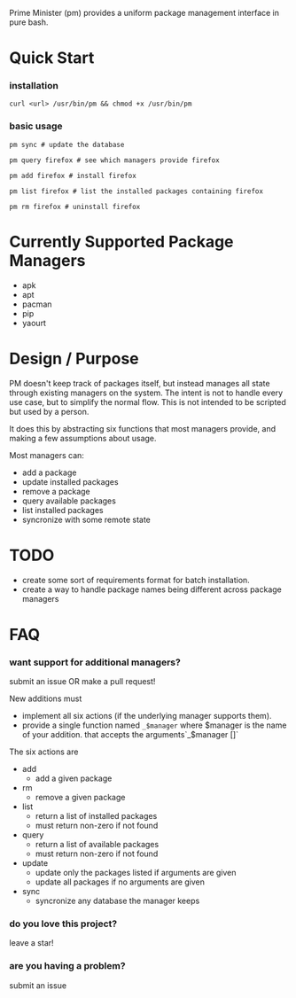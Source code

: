 Prime Minister (pm) provides a uniform package management interface in pure bash.

# Quick Start

### installation

```
curl <url> /usr/bin/pm && chmod +x /usr/bin/pm
```

### basic usage

```
pm sync # update the database

pm query firefox # see which managers provide firefox

pm add firefox # install firefox

pm list firefox # list the installed packages containing firefox

pm rm firefox # uninstall firefox
```

# Currently Supported Package Managers

* apk
* apt
* pacman
* pip
* yaourt

# Design / Purpose

PM doesn't keep track of packages itself, but instead manages all state through existing managers on the system. The intent is not to handle every use case, but to simplify the normal flow. This is not intended to be scripted but used by a person.

It does this by abstracting six functions that most managers provide, and making a few assumptions about usage.

Most managers can:
* add a package
* update installed packages
* remove a package
* query available packages
* list installed packages
* syncronize with some remote state

# TODO
* create some sort of requirements format for batch installation.
* create a way to handle package names being different across package managers
# FAQ

### want support for additional managers?

submit an issue OR make a pull request! 

New additions must
* implement all six actions (if the underlying manager supports them).
* provide a single function named `_$manager` where $manager is the name of your addition. that accepts the arguments`_$manager <action> [<opt>]`

The six actions are
* add
    - add a given package
* rm
    - remove a given package
* list
    - return a list of installed packages
    - must return non-zero if not found
* query
    - return a list of available packages
    - must return non-zero if not found
* update
    - update only the packages listed if arguments are given
    - update all packages if no arguments are given
* sync
    - syncronize any database the manager keeps

### do you love this project?

leave a star!

### are you having a problem?

submit an issue
